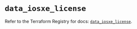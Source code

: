 # `data_iosxe_license`

Refer to the Terraform Registry for docs: [`data_iosxe_license`](https://registry.terraform.io/providers/ciscodevnet/iosxe/0.9.3/docs/data-sources/license).
